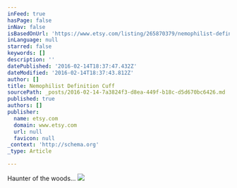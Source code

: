 ```yaml
---
inFeed: true
hasPage: false
inNav: false
isBasedOnUrl: 'https://www.etsy.com/listing/265870379/nemophilist-definition-cuff?ref=shop_home_active_15'
inLanguage: null
starred: false
keywords: []
description: ''
datePublished: '2016-02-14T18:37:47.432Z'
dateModified: '2016-02-14T18:37:43.812Z'
author: []
title: Nemophilist Definition Cuff
sourcePath: _posts/2016-02-14-7a3824f3-d8ea-449f-b18c-d5d670bc6426.md
published: true
authors: []
publisher:
  name: etsy.com
  domain: www.etsy.com
  url: null
  favicon: null
_context: 'http://schema.org'
_type: Article

---
```

Haunter of the woods...
![](https://s3-us-west-2.amazonaws.com/the-grid-img/p/62369a466a9a25842829906956192b99d55e34d8.jpg)